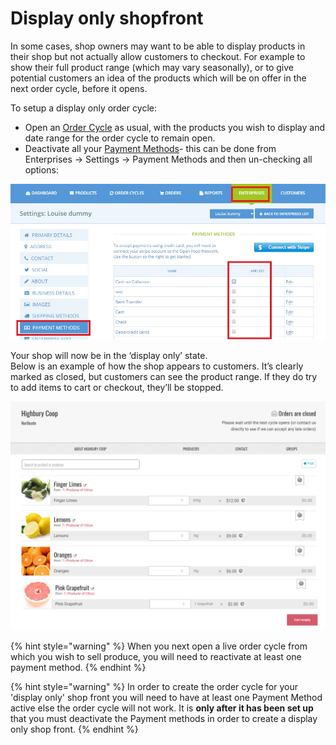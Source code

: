 # Display only shopfront

In some cases, shop owners may want to be able to display products in their shop but not actually allow customers to checkout. For example to show their full product range \(which may vary seasonally\), or to give potential customers an idea of the products which will be on offer in the next order cycle, before it opens.

To setup a display only order cycle:

* Open an [Order Cycle](order-cycle/order-cycles-for-hubs.md) as usual, with the products you wish to display and date range for the order cycle to remain open.
* Deactivate all your [Payment Methods](payment-methods.md)- this can be done from Enterprises -&gt; Settings -&gt; Payment Methods and then un-checking all options:

![](../../.gitbook/assets/dummypay.jpg)

Your shop will now be in the ‘display only’ state.   
Below is an example of how the shop appears to customers. It’s clearly marked as closed, but customers can see the product range. If they do try to add items to cart or checkout, they’ll be stopped.

![](../../.gitbook/assets/display-only.png)

{% hint style="warning" %}
When you next open a live order cycle from which you wish to sell produce, you will need to reactivate at least one payment method.
{% endhint %}

{% hint style="warning" %}
In order to create the order cycle for your 'display only' shop front you will need to have at least one Payment Method active else the order cycle will not work.  It is **only after it has been set up** that you must deactivate the Payment methods in order to create a display only shop front.
{% endhint %}

